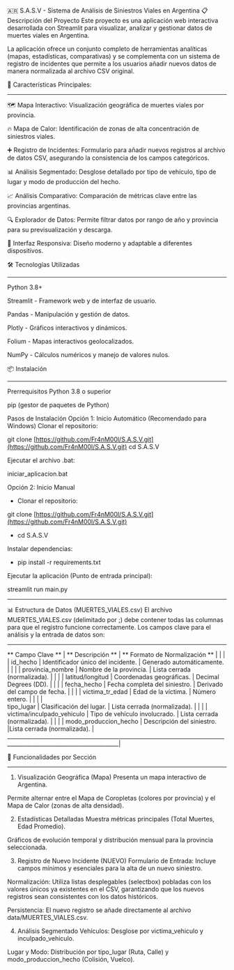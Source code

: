 🇦🇷 S.A.S.V - Sistema de Análisis de Siniestros Viales en Argentina
📋 Descripción del Proyecto
Este proyecto es una aplicación web interactiva desarrollada con Streamlit para visualizar, analizar y gestionar datos de muertes viales en Argentina.

La aplicación ofrece un conjunto completo de herramientas analíticas (mapas, estadísticas, comparativas) y se complementa con un sistema de registro de incidentes que permite a los usuarios añadir nuevos datos de manera normalizada al archivo CSV original.


🚀 Características Principales:
___________________________________________________________________________________________________________________________________________________
                                                                                                                                                  
🗺️ Mapa Interactivo: Visualización geográfica de muertes viales por provincia.                                                                    
                                                                                                                                                  
🔥 Mapa de Calor: Identificación de zonas de alta concentración de siniestros viales.                                                            

➕ Registro de Incidentes: Formulario para añadir nuevos registros al archivo de datos CSV, asegurando la consistencia de los campos categóricos.

📊 Análisis Segmentado: Desglose detallado por tipo de vehículo, tipo de lugar y modo de producción del hecho.

📈 Análisis Comparativo: Comparación de métricas clave entre las provincias argentinas.

🔍 Explorador de Datos: Permite filtrar datos por rango de año y provincia para su previsualización y descarga.

📱 Interfaz Responsiva: Diseño moderno y adaptable a diferentes dispositivos.


🛠️ Tecnologías Utilizadas
_______________________________________________________

Python 3.8+

Streamlit - Framework web y de interfaz de usuario.

Pandas - Manipulación y gestión de datos.

Plotly - Gráficos interactivos y dinámicos.

Folium - Mapas interactivos geolocalizados.

NumPy - Cálculos numéricos y manejo de valores nulos.

📦 Instalación
______________________________________________________________________________________________

Prerrequisitos
Python 3.8 o superior

pip (gestor de paquetes de Python)

Pasos de Instalación
Opción 1: Inicio Automático (Recomendado para Windows)
Clonar el repositorio:

git clone [https://github.com/Fr4nM00l/S.A.S.V.git](https://github.com/Fr4nM00l/S.A.S.V.git)
cd S.A.S.V

Ejecutar el archivo .bat:

iniciar_aplicacion.bat

Opción 2: Inicio Manual
- Clonar el repositorio:

git clone [https://github.com/Fr4nM00l/S.A.S.V.git](https://github.com/Fr4nM00l/S.A.S.V.git)
- cd S.A.S.V

Instalar dependencias:

- pip install -r requirements.txt

Ejecutar la aplicación (Punto de entrada principal):

streamlit run main.py

____________________________________________________________________________________________________________________________________________________

📊 Estructura de Datos (MUERTES_VIALES.csv)
El archivo MUERTES_VIALES.csv (delimitado por ;) debe contener todas las columnas para que el registro funcione correctamente. Los campos clave para el análisis y la entrada de datos son:

______________________________________________________________________________________________________________________
** Campo Clave **             | ** Descripción **                    | ** Formato de Normalización **                 |
                              |                                      |                                                |
id_hecho                      | Identificador único del incidente.   | Generado automáticamente.                      |
                              |                                      |                                                |
provincia_nombre              | Nombre de la provincia.              | Lista cerrada (normalizada).                   |
                              |                                      |                                                |
latitud/longitud              | Coordenadas geográficas.             | Decimal Degrees (DD).                          |
                              |                                      |                                                |
fecha_hecho                   | Fecha completa del siniestro.        | Derivado del campo de fecha.                   |
                              |                                      |                                                |
victima_tr_edad               | Edad de la víctima.                  | Número entero.                                 |
                              |                                      |                                                |    
tipo_lugar                    | Clasificación del lugar.             | Lista cerrada (normalizada).                   |
                              |                                      |                                                |
victima/inculpado_vehiculo    | Tipo de vehículo involucrado.        | Lista cerrada (normalizada).                   |
                              |                                      |                                                |
modo_produccion_hecho         | Descripción del siniestro.           |Lista cerrada (normalizada).                    |
______________________________________________________________________________________________________________________|


🎯 Funcionalidades por Sección
_________________________________________________________________________________________________________________________________________________

1. Visualización Geográfica (Mapa)
Presenta un mapa interactivo de Argentina.

Permite alternar entre el Mapa de Coropletas (colores por provincia) y el Mapa de Calor (zonas de alta densidad).

2. Estadísticas Detalladas
Muestra métricas principales (Total Muertes, Edad Promedio).

Gráficos de evolución temporal y distribución mensual para la provincia seleccionada.

3. Registro de Nuevo Incidente (NUEVO)
Formulario de Entrada: Incluye campos mínimos y esenciales para la alta de un nuevo siniestro.

Normalización: Utiliza listas desplegables (selectbox) pobladas con los valores únicos ya existentes en el CSV, garantizando que los nuevos registros sean consistentes con los datos históricos.

Persistencia: El nuevo registro se añade directamente al archivo data/MUERTES_VIALES.csv.

4. Análisis Segmentado
Vehículos: Desglose por victima_vehiculo y inculpado_vehiculo.

Lugar y Modo: Distribución por tipo_lugar (Ruta, Calle) y modo_produccion_hecho (Colisión, Vuelco).



